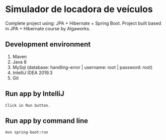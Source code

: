 # Simulador de locadora de veículos
Complete project using: JPA + Hibernate + Spring Boot. Project built based in JPA + Hibernate course by Algaworks.

## **Development environment**
1. Maven
2. Java 8
3. MySql (database: handling-error | username: root  | password: root)
4. IntelliJ IDEA 2019.3
5. Git

## **Run app by IntelliJ**
```
Click in Run button. 
```

## **Run app by command line**
```
mvn spring-boot:run
```

